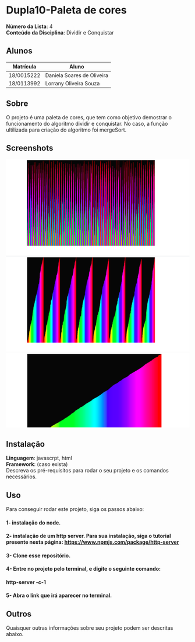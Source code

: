 # Dupla10-Paleta de cores


**Número da Lista**: 4<br>
**Conteúdo da Disciplina**: Dividir e Conquistar<br>

## Alunos
|Matrícula | Aluno |
| -- | -- |
| 18/0015222  |  Daniela Soares de Oliveira |
| 18/0113992  |  Lorrany Oliveira Souza |

## Sobre 
O projeto é uma paleta de cores, que tem como objetivo demostrar o funcionamento do algoritmo dividir e conquistar. No caso, a função ultilizada para criação do algoritmo foi mergeSort.

## Screenshots
![imagem 1](/imagens/imagem3.png)
![imagem 2](/imagens/imagem2.png)
![imagem 3](/imagens/imagem1.png)


## Instalação 
**Linguagem**: javascrpt, html<br>
**Framework**: (caso exista)<br>
Descreva os pré-requisitos para rodar o seu projeto e os comandos necessários.

## Uso 
Para conseguir rodar este projeto, siga os passos abaixo: 
#### 1- instalação do node.
#### 2- instalação de um http server. Para sua instalação, siga o tutorial presente nesta página: <https://www.npmjs.com/package/http-server>
#### 3- Clone esse repositório.
#### 4- Entre no projeto pelo terminal, e digite o seguinte comando: 
#### **http-server -c-1**
#### 5- Abra o link que irá aparecer no terminal.
## Outros 
Quaisquer outras informações sobre seu projeto podem ser descritas abaixo.



